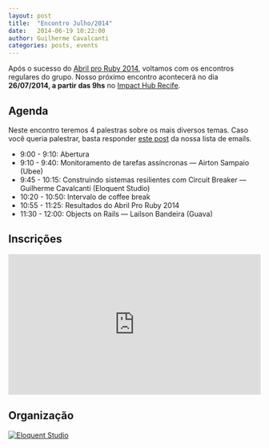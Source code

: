 ```yaml
---
layout: post
title:  "Encontro Julho/2014"
date:   2014-06-19 10:22:00
author: Guilherme Cavalcanti
categories: posts, events
---
```


Após o sucesso do [Abril pro Ruby 2014](http://abrilproruby.com/pt/), voltamos com os encontros regulares do grupo. Nosso próximo encontro acontecerá no dia __26/07/2014, a partir das 9hs__ no [Impact Hub Recife](https://recife.impacthub.net).

## Agenda

Neste encontro teremos 4 palestras sobre os mais diversos temas. Caso você queria palestrar, basta responder [este post](https://groups.google.com/forum/#!topic/frevo-on-rails/5LXMberj2MI) da nossa lista de emails.

- 9:00 - 9:10: Abertura
- 9:10 - 9:40: Monitoramento de tarefas assíncronas — Airton Sampaio (Ubee)
- 9:45 - 10:15: Construindo sistemas resilientes com Circuit Breaker — Guilherme Cavalcanti (Eloquent Studio)
- 10:20 - 10:50: Intervalo de coffee break
- 10:55 - 11:25: Resultados do Abril Pro Ruby 2014
- 11:30 - 12:00: Objects on Rails — Lailson Bandeira (Guava)


## Inscrições

<iframe allowtransparency="true" frameborder="0" height="280px" hspace="0" marginheight="5" marginwidth="5" scrolling="auto" src="http://even.tc/21-frevo-on-rails/embedded" vspace="0" width="100%"> </iframe>

## Organização

[![Eloquent
Studio](/images/eloquent-studio.png)](http://facebook.com/geteloquent)
